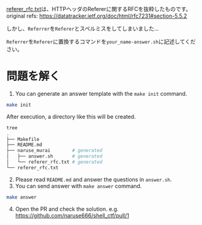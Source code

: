 [referer_rfc.txt](./referer_rfc.txt)は、HTTPヘッダのRefererに関するRFCを抜粋したものです。  
original refs: https://datatracker.ietf.org/doc/html/rfc7231#section-5.5.2  

しかし、`Referrer`を`Referer`とスペルミスをしてしまいました...  

`Referrer`を`Referer`に置換するコマンドを`your_name-answer.sh`に記述してください。

# 問題を解く
1. You can generate an answer template with the `make init` command.
```sh
make init
```

After execution, a directory like this will be created.
```sh
tree
.
├── Makefile
├── README.md
├── naruse_murai        # generated
│   ├── answer.sh       # generated
│   └── referer_rfc.txt # generated
└── referer_rfc.txt
```

2. Please read `README.md` and answer the questions in `answer.sh`.
3. You can send answer with `make answer` command.
```sh
make answer
```

4. Open the PR and check the solution.
e.g. https://github.com/naruse666/shell_ctf/pull/1


